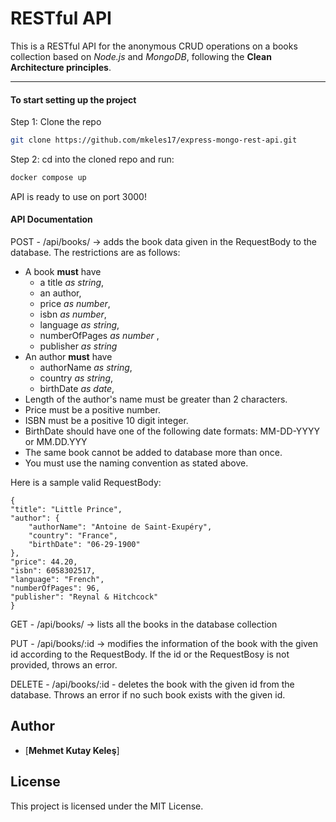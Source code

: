 # RESTful API

This is a RESTful API for the anonymous CRUD operations on a books collection based on *Node.js* and *MongoDB*, following the **Clean Architecture principles**.

---

#### To start setting up the project

Step 1: Clone the repo

```bash
git clone https://github.com/mkeles17/express-mongo-rest-api.git
```

Step 2: cd into the cloned repo and run:

```bash
docker compose up
```

API is ready to use on port 3000!

#### API Documentation

POST - /api/books/ -> adds the book data given in the RequestBody to the database. The restrictions are as follows:

* A book **must** have 
    - a title *as string*,
    - an author,
    - price *as number*,
    - isbn *as number*,
    - language *as string*,
    - numberOfPages *as number* ,
    - publisher *as string*
* An author **must** have
    - authorName *as string*,
    - country *as string*,
    - birthDate *as date*,
* Length of the author's name must be greater than 2 characters.
* Price must be a positive number.
* ISBN must be a positive 10 digit integer.
* BirthDate should have one of the following date formats: MM-DD-YYYY or MM.DD.YYY
* The same book cannot be added to database more than once.
* You must use the naming convention as stated above.

Here is a sample valid RequestBody:

    {
    "title": "Little Prince", 
    "author": {
        "authorName": "Antoine de Saint-Exupéry",
        "country": "France",
        "birthDate": "06-29-1900"
    },
    "price": 44.20, 
    "isbn": 6058302517, 
    "language": "French", 
    "numberOfPages": 96, 
    "publisher": "Reynal & Hitchcock"
    }

GET - /api/books/ -> lists all the books in the database collection

PUT - /api/books/:id -> modifies the information of the book with the given id according to the RequestBody. If the id or the RequestBosy is not provided, throws an error.

DELETE - /api/books/:id - deletes the book with the given id from the database. Throws an error if no such book exists with the given id.

## Author

- [**Mehmet Kutay Keleş**]

## License

This project is licensed under the MIT License.